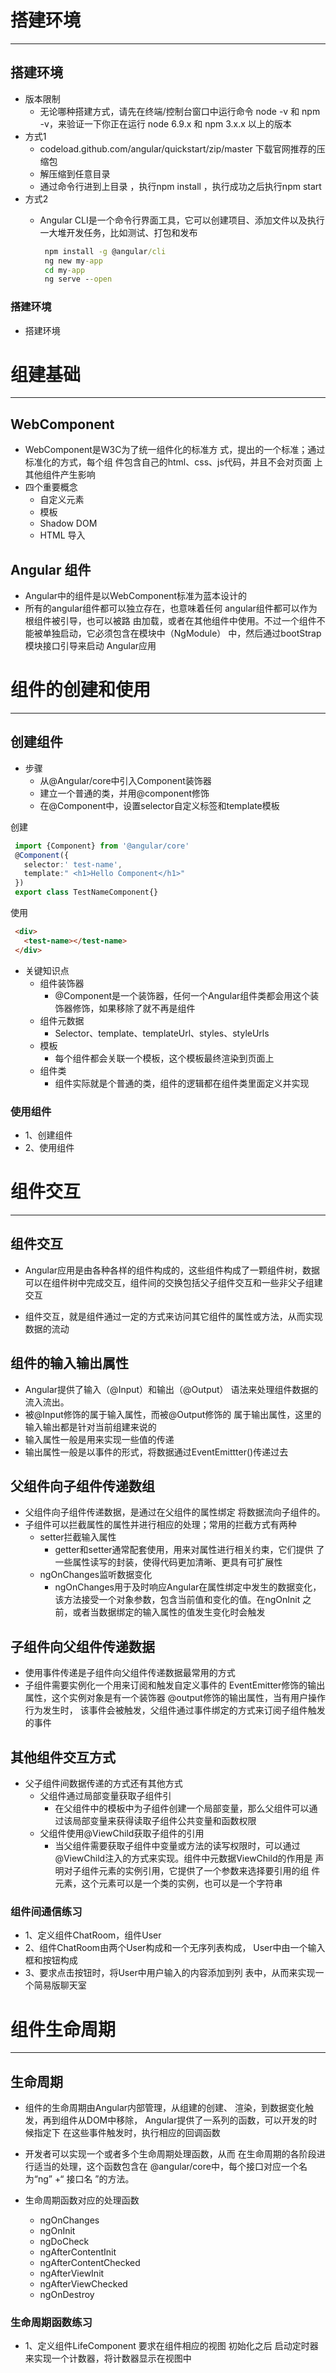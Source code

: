 # 搭建环境

---

## 搭建环境

  * 版本限制
    * 无论哪种搭建方式，请先在终端/控制台窗口中运行命令
    node -v 和 npm -v，来验证一下你正在运行 node 6.9.x 和 npm 3.x.x 以上的版本
  * 方式1
    * codeload.github.com/angular/quickstart/zip/master
    下载官网推荐的压缩包
    * 解压缩到任意目录
    * 通过命令行进到上目录 ，执行npm install ，执行成功之后执行npm start
  * 方式2
    * Angular CLI是一个命令行界面工具，它可以创建项目、添加文件以及执行一大堆开发任务，比如测试、打包和发布

      ```cmd
       npm install -g @angular/cli
       ng new my-app
       cd my-app
       ng serve --open
       ```

### 搭建环境

  * 搭建环境

# 组建基础

---

## WebComponent

  * WebComponent是W3C为了统一组件化的标准方
  式，提出的一个标准；通过标准化的方式，每个组
  件包含自己的html、css、js代码，并且不会对页面
  上其他组件产生影响
  * 四个重要概念
    * 自定义元素
    * 模板
    * Shadow DOM
    * HTML 导入

## Angular 组件

  * Angular中的组件是以WebComponent标准为蓝本设计的
  * 所有的angular组件都可以独立存在，也意味着任何
  angular组件都可以作为根组件被引导，也可以被路
  由加载，或者在其他组件中使用。不过一个组件不
  能被单独启动，它必须包含在模块中（NgModule）
  中，然后通过bootStrap模块接口引导来启动 Angular应用

# 组件的创建和使用

---

## 创建组件

  * 步骤
    * 从@Angular/core中引入Component装饰器
    * 建立一个普通的类，并用@component修饰
    * 在@Component中，设置selector自定义标签和template模板

  创建

   ```ts
    import {Component} from '@angular/core'
    @Component({
      selector:' test-name',
      template:" <h1>Hello Component</h1>"
    })
    export class TestNameComponent{}
   ```

  使用

   ```html
    <div>
      <test-name></test-name>
    </div>
   ```

  * 关键知识点
    * 组件装饰器
      * @Component是一个装饰器，任何一个Angular组件类都会用这个装
      饰器修饰，如果移除了就不再是组件
    * 组件元数据
      * Selector、template、templateUrl、styles、styleUrls
    * 模板
      * 每个组件都会关联一个模板，这个模板最终渲染到页面上
    * 组件类
      * 组件实际就是个普通的类，组件的逻辑都在组件类里面定义并实现

### 使用组件

* 1、创建组件
* 2、使用组件

# 组件交互

---

## 组件交互

  * Angular应用是由各种各样的组件构成的，这些组件构成了一颗组件树，数据可以在组件树中完成交互，组件间的交换包括父子组件交互和一些非父子组建交互
  
  * 组件交互，就是组件通过一定的方式来访问其它组件的属性或方法，从而实现数据的流动

## 组件的输入输出属性

  * Angular提供了输入（@Input）和输出（@Output）
  语法来处理组件数据的流入流出。
  * 被@Input修饰的属于输入属性，而被@Output修饰的
  属于输出属性，这里的输入输出都是针对当前组建来说的
  * 输入属性一般是用来实现一些值的传递
  * 输出属性一般是以事件的形式，将数据通过EventEmittter()传递过去

## 父组件向子组件传递数组

  * 父组件向子组件传递数据，是通过在父组件的属性绑定
  将数据流向子组件的。
  * 子组件可以拦截属性的属性并进行相应的处理；常用的拦截方式有两种
    * setter拦截输入属性
      * getter和setter通常配套使用，用来对属性进行相关约束，它们提供
      了一些属性读写的封装，使得代码更加清晰、更具有可扩展性
    * ngOnChanges监听数据变化
      * ngOnChanges用于及时响应Angular在属性绑定中发生的数据变化，
      该方法接受一个对象参数，包含当前值和变化的值。在ngOnInit
      之前，或者当数据绑定的输入属性的值发生变化时会触发

## 子组件向父组件传递数据

  * 使用事件传递是子组件向父组件传递数据最常用的方式
  * 子组件需要实例化一个用来订阅和触发自定义事件的
  EventEmitter修饰的输出属性，这个实例对象是有一个装饰器
  @output修饰的输出属性，当有用户操作行为发生时，
  该事件会被触发，父组件通过事件绑定的方式来订阅子组件触发的事件

## 其他组件交互方式

  * 父子组件间数据传递的方式还有其他方式
    * 父组件通过局部变量获取子组件引
      * 在父组件中的模板中为子组件创建一个局部变量，那么父组件可以通
      过该局部变量来获得读取子组件公共变量和函数权限
    * 父组件使用@ViewChild获取子组件的引用
      * 当父组件需要获取子组件中变量或方法的读写权限时，可以通过
      @ViewChild注入的方式来实现。组件中元数据ViewChild的作用是
      声明对子组件元素的实例引用，它提供了一个参数来选择要引用的组
      件元素，这个元素可以是一个类的实例，也可以是一个字符串

### 组件间通信练习

  * 1、定义组件ChatRoom，组件User
  * 2、组件ChatRoom由两个User构成和一个无序列表构成，
  User中由一个输入框和按钮构成
  * 3、要求点击按钮时，将User中用户输入的内容添加到列
  表中，从而来实现一个简易版聊天室

# 组件生命周期

---

## 生命周期

  * 组件的生命周期由Angular内部管理，从组建的创建、
  渲染，到数据变化触发，再到组件从DOM中移除，
  Angular提供了一系列的函数，可以开发的时候指定下
  在这些事件触发时，执行相应的回调函数

  * 开发者可以实现一个或者多个生命周期处理函数，从而
  在生命周期的各阶段进行适当的处理，这个函数包含在
  @angular/core中，每个接口对应一个名为“ng” +“
  接口名 ”的方法。
  * 生命周期函数对应的处理函数
    * ngOnChanges
    * ngOnInit
    * ngDoCheck
    * ngAfterContentInit
    * ngAfterContentChecked
    * ngAfterViewInit
    * ngAfterViewChecked
    * ngOnDestroy

### 生命周期函数练习

* 1、定义组件LifeComponent
    要求在组件相应的视图 初始化之后 启动定时器来实现一个计数器，将计数器显示在视图中